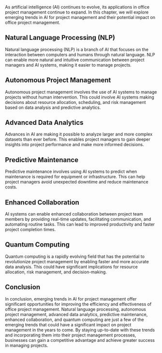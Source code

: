 
As artificial intelligence (AI) continues to evolve, its applications in office project management continue to expand. In this chapter, we will explore emerging trends in AI for project management and their potential impact on office project management.

Natural Language Processing (NLP)
---------------------------------

Natural language processing (NLP) is a branch of AI that focuses on the interaction between computers and humans through natural language. NLP can enable more natural and intuitive communication between project managers and AI systems, making it easier to manage projects.

Autonomous Project Management
-----------------------------

Autonomous project management involves the use of AI systems to manage projects without human intervention. This could involve AI systems making decisions about resource allocation, scheduling, and risk management based on data analysis and predictive analytics.

Advanced Data Analytics
-----------------------

Advances in AI are making it possible to analyze larger and more complex datasets than ever before. This enables project managers to gain deeper insights into project performance and make more informed decisions.

Predictive Maintenance
----------------------

Predictive maintenance involves using AI systems to predict when maintenance is required for equipment or infrastructure. This can help project managers avoid unexpected downtime and reduce maintenance costs.

Enhanced Collaboration
----------------------

AI systems can enable enhanced collaboration between project team members by providing real-time updates, facilitating communication, and automating routine tasks. This can lead to improved productivity and faster project completion times.

Quantum Computing
-----------------

Quantum computing is a rapidly evolving field that has the potential to revolutionize project management by enabling faster and more accurate data analysis. This could have significant implications for resource allocation, risk management, and decision-making.

Conclusion
----------

In conclusion, emerging trends in AI for project management offer significant opportunities for improving the efficiency and effectiveness of office project management. Natural language processing, autonomous project management, advanced data analytics, predictive maintenance, enhanced collaboration, and quantum computing are just a few of the emerging trends that could have a significant impact on project management in the years to come. By staying up-to-date with these trends and incorporating them into their project management processes, businesses can gain a competitive advantage and achieve greater success in managing projects.
